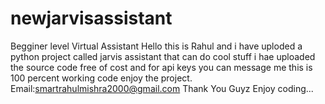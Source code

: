 # newjarvisassistant
Begginer level Virtual Assistant
Hello this is Rahul and i have uploded a python project called jarvis assistant that can do cool stuff i hae uploaded the source code free of cost and for api keys you can message me this is 100 percent working code enjoy the project.
Email:smartrahulmishra2000@gmail.com
Thank You Guyz Enjoy coding...
